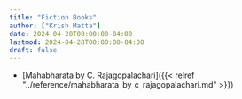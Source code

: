 ```yaml
---
title: "Fiction Books"
author: ["Krish Matta"]
date: 2024-04-28T00:00:00-04:00
lastmod: 2024-04-28T00:00:00-04:00
draft: false
---
```


-   [Mahabharata by C. Rajagopalachari]({{< relref "../reference/mahabharata_by_c_rajagopalachari.md" >}})
